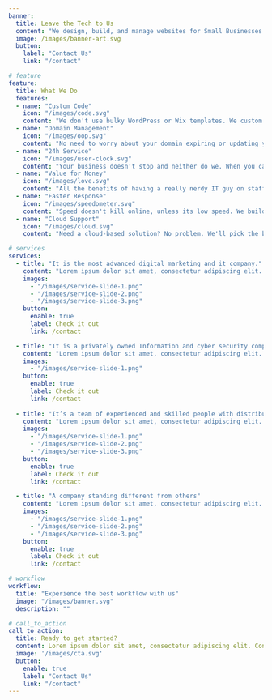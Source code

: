```yaml
---
banner:
  title: Leave the Tech to Us
  content: "We design, build, and manage websites for Small Businesses and Startups so they can focus on what matters: running their business. No need to worry about purchasing domains, updating websites, tracking SEO trends; we do it all for you."  
  image: /images/banner-art.svg
  button:
    label: "Contact Us"
    link: "/contact"

# feature
feature: 
  title: What We Do
  features:
  - name: "Custom Code"
    icon: "/images/code.svg"
    content: "We don't use bulky WordPress or Wix templates. We custom build your site to reflect your brand."
  - name: "Domain Management"
    icon: "/images/oop.svg"
    content: "No need to worry about your domain expiring or updating your DNS. We handle that."
  - name: "24h Service"
    icon: "/images/user-clock.svg"
    content: "Your business doesn't stop and neither do we. When you call, your lead developer answers."
  - name: "Value for Money"
    icon: "/images/love.svg"
    content: "All the benefits of having a really nerdy IT guy on staff, but 1/10th the salary."
  - name: "Faster Response"
    icon: "/images/speedometer.svg"
    content: "Speed doesn't kill online, unless its low speed. We build with the latest tech to get you 100% performance."
  - name: "Cloud Support"
    icon: "/images/cloud.svg"
    content: "Need a cloud-based solution? No problem. We'll pick the best provider based on your needs."

# services
services:
  - title: "It is the most advanced digital marketing and it company."
    content: "Lorem ipsum dolor sit amet, consectetur adipiscing elit. Consequat tristique eget amet, tempus eu at consecttur. Leo facilisi nunc viverra tellus. Ac laoreet sit vel consquat. consectetur adipiscing elit. Consequat tristique eget amet, tempus eu at consecttur. Leo facilisi nunc viverra tellus. Ac laoreet sit vel consquat."
    images:
      - "/images/service-slide-1.png"
      - "/images/service-slide-2.png"
      - "/images/service-slide-3.png"
    button:
      enable: true
      label: Check it out
      link: /contact

  - title: "It is a privately owned Information and cyber security company"
    content: "Lorem ipsum dolor sit amet, consectetur adipiscing elit. Consequat tristique eget amet, tempus eu at consecttur. Leo facilisi nunc viverra tellus. Ac laoreet sit vel consquat. consectetur adipiscing elit. Consequat tristique eget amet, tempus eu at consecttur. Leo facilisi nunc viverra tellus. Ac laoreet sit vel consquat."
    images: 
      - "/images/service-slide-1.png"
    button:
      enable: true
      label: Check it out
      link: /contact
  
  - title: "It’s a team of experienced and skilled people with distributions"
    content: "Lorem ipsum dolor sit amet, consectetur adipiscing elit. Consequat tristique eget amet, tempus eu at consecttur. Leo facilisi nunc viverra tellus. Ac laoreet sit vel consquat. consectetur adipiscing elit. Consequat tristique eget amet, tempus eu at consecttur. Leo facilisi nunc viverra tellus. Ac laoreet sit vel consquat."
    images:
      - "/images/service-slide-1.png"
      - "/images/service-slide-2.png"
      - "/images/service-slide-3.png"
    button:
      enable: true
      label: Check it out
      link: /contact

  - title: "A company standing different from others"
    content: "Lorem ipsum dolor sit amet, consectetur adipiscing elit. Consequat tristique eget amet, tempus eu at consecttur. Leo facilisi nunc viverra tellus. Ac laoreet sit vel consquat. consectetur adipiscing elit. Consequat tristique eget amet, tempus eu at consecttur. Leo facilisi nunc viverra tellus. Ac laoreet sit vel consquat."
    images:
      - "/images/service-slide-1.png"
      - "/images/service-slide-2.png"
      - "/images/service-slide-3.png"
    button:
      enable: true
      label: Check it out
      link: /contact

# workflow
workflow: 
  title: "Experience the best workflow with us"
  image: "/images/banner.svg"
  description: ""

# call_to_action
call_to_action:
  title: Ready to get started?
  content: Lorem ipsum dolor sit amet, consectetur adipiscing elit. Consequat tristique eget amet, tempus eu at consecttur.
  image: '/images/cta.svg'
  button:
    enable: true
    label: "Contact Us"
    link: "/contact"
---
```

